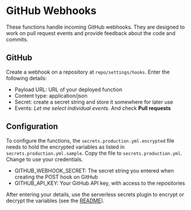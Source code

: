 # GitHub Webhooks

These functions handle incoming GitHub webhooks. They are designed to work on pull request events and provide feedback about the code and commits.

## GitHub

Create a webhook on a repository at `repo/settings/hooks`. Enter the following details:

- Payload URL: URL of your deployed function
- Content type: application/json
- Secret: create a secret string and store it somewhere for later use
- Events: _Let me select individual events_. And check **Pull requests**

## Configuration

To configure the functions, the `secrets.production.yml.encrypted` file needs to hold the encrypted variables as listed in `secrets.production.yml.sample`. Copy the file to `secrets.production.yml`. Change to use your credentials.

- GITHUB_WEBHOOK_SECRET: The secret string you entered when creating the POST hook on GitHub
- GITHUB_API_KEY: Your GitHub API key, with access to the repositories

After entering your details, use the serverless secrets plugin to encrypt or decrypt the variables (see the [README](../README.md)).
